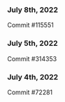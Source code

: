 ### July 8th, 2022

Commit #115551

### July 5th, 2022

Commit #314353


### July 4th, 2022

Commit #72281
